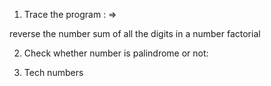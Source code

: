 1. Trace the program : =>

reverse the number
sum of all the digits in a number
factorial

2. Check whether number is palindrome or not:

3. Tech numbers
